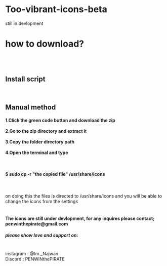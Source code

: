 # Too-vibrant-icons-beta
still in devlopment

<h1>how to download?</h1>
<br><br>
<h2>Install script</h2><br>
<h2>Manual method</h2>
<h4>1.Click the green code button and download the zip<br><br>
2.Go to the zip directory and extract it<br><br>
3.Copy the folder directory path<br><br>
4.Open the terminal and type<br><br>
<br><br>
$ sudo cp -r "the copied file" /usr/share/icons
<br><br><br>
</h4>

on doing this the files is directed to /usr/share/icons and you will be able to change the icons from the settings
<br><br>
<h4>The icons are still under devlopment, for any inquires please contact; penwinthepirate@gmail.com</h4>

<h5>please show love and support on:</h5>
<br>
instagram : @Im._Najwan<br>
Discord : PENWINthePIRATE
